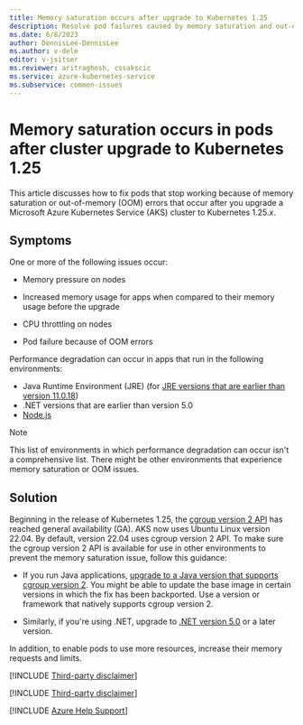 ```yaml
---
title: Memory saturation occurs after upgrade to Kubernetes 1.25
description: Resolve pod failures caused by memory saturation and out-of-memory errors after you upgrade an Azure Kubernetes Service (AKS) cluster to Kubernetes 1.25.x.
ms.date: 6/8/2023
author: DennisLee-DennisLee
ms.author: v-dele
editor: v-jsitser
ms.reviewer: aritraghosh, cssakscic
ms.service: azure-kubernetes-service
ms.subservice: common-issues
---
```

# Memory saturation occurs in pods after cluster upgrade to Kubernetes 1.25

This article discusses how to fix pods that stop working because of memory saturation or out-of-memory (OOM) errors that occur after you upgrade a Microsoft Azure Kubernetes Service (AKS) cluster to Kubernetes 1.25.*x*.

## Symptoms

One or more of the following issues occur:

- Memory pressure on nodes

- Increased memory usage for apps when compared to their memory usage before the upgrade

- CPU throttling on nodes

- Pod failure because of OOM errors

Performance degradation can occur in apps that run in the following environments:

- Java Runtime Environment (JRE) (for [JRE versions that are earlier than version 11.0.18](https://bugs.java.com/bugdatabase/view_bug?bug_id=8230305))
- .NET versions that are earlier than version 5.0
- [Node.js](https://github.com/nodejs/node/issues/47259)

> [!NOTE]  
> This list of environments in which performance degradation can occur isn't a comprehensive list. There might be other environments that experience memory saturation or OOM issues.

## Solution

Beginning in the release of Kubernetes 1.25, the [cgroup version 2 API](https://kubernetes.io/blog/2022/08/31/cgroupv2-ga-1-25/) has reached general availability (GA). AKS now uses Ubuntu Linux version 22.04. By default, version 22.04 uses cgroup version 2 API. To make sure the cgroup version 2 API is available for use in other environments to prevent the memory saturation issue, follow this guidance:

- If you run Java applications, [upgrade to a Java version that supports cgroup version 2](https://kubernetes.io/blog/2022/08/31/cgroupv2-ga-1-25/#migrate-to-cgroup-v2). You might be able to update the base image in certain versions in which the fix has been backported. Use a version or framework that natively supports cgroup version 2.

- Similarly, if you're using .NET, upgrade to [.NET version 5.0](https://devblogs.microsoft.com/dotnet/announcing-net-5-0/#containers) or a later version.

In addition, to enable pods to use more resources, increase their memory requests and limits.

[!INCLUDE [Third-party disclaimer](../../includes/third-party-disclaimer.md)]

[!INCLUDE [Third-party disclaimer](../../includes/third-party-contact-disclaimer.md)]

[!INCLUDE [Azure Help Support](../../includes/azure-help-support.md)]
